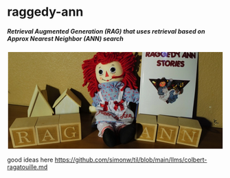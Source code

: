 # raggedy-ann
##### Retrieval Augmented Generation (RAG) that uses retrieval based on Approx Nearest Neighbor (ANN) search
<p align="center"><img src="image-assets/RaggedyANN-cropped-lowered-low-res-resized.jpeg" width="500"></p>

good ideas here https://github.com/simonw/til/blob/main/llms/colbert-ragatouille.md
